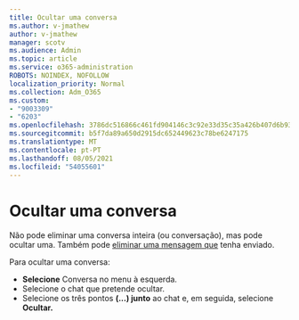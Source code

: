 ```yaml
---
title: Ocultar uma conversa
ms.author: v-jmathew
author: v-jmathew
manager: scotv
ms.audience: Admin
ms.topic: article
ms.service: o365-administration
ROBOTS: NOINDEX, NOFOLLOW
localization_priority: Normal
ms.collection: Adm_O365
ms.custom:
- "9003309"
- "6203"
ms.openlocfilehash: 3786dc516866c461fd904146c3c92e33d35c35a426b407d6b93d97fd11446ce9
ms.sourcegitcommit: b5f7da89a650d2915dc652449623c78be6247175
ms.translationtype: MT
ms.contentlocale: pt-PT
ms.lasthandoff: 08/05/2021
ms.locfileid: "54055601"
---
```

# <a name="hide-a-chat"></a>Ocultar uma conversa

Não pode eliminar uma conversa inteira (ou conversação), mas pode ocultar uma. Também pode [eliminar uma mensagem que](https://support.office.com/client/delete-a-message-you-have-sent-67bd76a5-04e7-46ea-9ef0-5800865cb8f3) tenha enviado.

Para ocultar uma conversa:

- **Selecione** Conversa no menu à esquerda.
- Selecione o chat que pretende ocultar.
- Selecione os três pontos **(...) junto** ao chat e, em seguida, selecione **Ocultar.**
